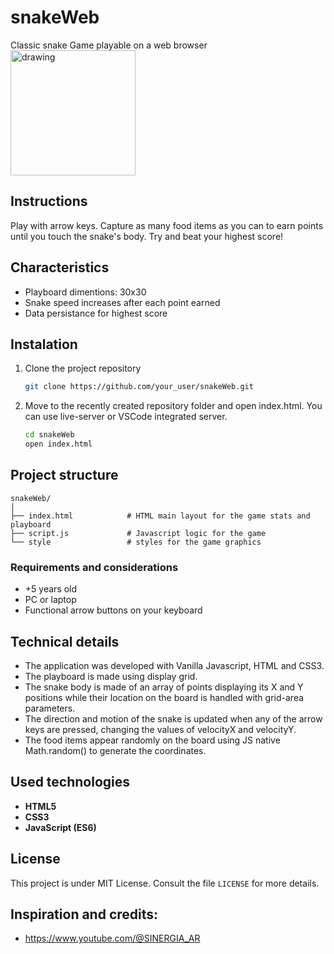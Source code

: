 # snakeWeb
Classic snake Game playable on a web browser
<br>
<img src="https://github.com/user-attachments/assets/8caa5982-f0f3-4d50-be98-099515cdba45" alt="drawing" style="width:200px;"/>

## Instructions
Play with arrow keys. Capture as many food items as you can to earn points until you touch the snake's body. Try and beat your highest score!

## Characteristics

- Playboard dimentions: 30x30
- Snake speed increases after each point earned
- Data persistance for highest score

## Instalation

1. Clone the project repository
   ```bash
   git clone https://github.com/your_user/snakeWeb.git
   ```
2. Move to the recently created repository folder and open index.html. You can use live-server or VSCode integrated server.
   ```bash
   cd snakeWeb
   open index.html
   ```

## Project structure

```
snakeWeb/
│
├── index.html            # HTML main layout for the game stats and playboard
├── script.js             # Javascript logic for the game
└── style                 # styles for the game graphics
```

### Requirements and considerations
- +5 years old
- PC or laptop
- Functional arrow buttons on your keyboard

## Technical details

- The application was developed with Vanilla Javascript, HTML and CSS3.
- The playboard is made using display grid.
- The snake body is made of an array of points displaying its X and Y positions while their location on the board is handled with grid-area parameters.
- The direction and motion of the snake is updated when any of the arrow keys are pressed, changing the values of velocityX and velocityY.
- The food items appear randomly on the board using JS native Math.random() to generate the coordinates.

## Used technologies

- **HTML5**
- **CSS3**
- **JavaScript (ES6)**

## License

This project is under MIT License. Consult the file `LICENSE` for more details.

## Inspiration and credits:
- https://www.youtube.com/@SINERGIA_AR
